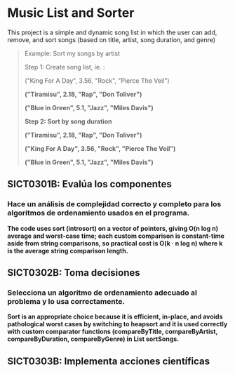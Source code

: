 # Music List and Sorter
This project is a simple and dynamic song list in which the user can add, remove, and sort songs (based on title, artist, song duration, and genre)

>Example: Sort my songs by artist
>
>Step 1: Create song list, ie. :
><p>("King For A Day", 3.56, "Rock", "Pierce The Veil") <b>
><p>("Tiramisu", 2.18, "Rap", "Don Toliver") <b> 
><p>("Blue in Green", 5.1, "Jazz", "Miles Davis") <b>
>
>Step 2: Sort by song duration
><p>("Tiramisu", 2.18, "Rap", "Don Toliver") <b> 
><p>("King For A Day", 3.56, "Rock", "Pierce The Veil") <b>
><p>("Blue in Green", 5.1, "Jazz", "Miles Davis") <b>

## SICT0301B: Evalúa los componentes

### Hace un análisis de complejidad correcto y completo para los algoritmos de ordenamiento usados en el programa.

The code uses sort (introsort) on a vector of pointers, giving O(n log n) average and worst-case time; each custom comparison is constant-time aside from string comparisons, so practical cost is O(k · n log n) where k is the average string comparison length.

## SICT0302B: Toma decisiones

### Selecciona un algoritmo de ordenamiento adecuado al problema y lo usa correctamente.

Sort is an appropriate choice because it is efficient, in-place, and avoids pathological worst cases by switching to heapsort and it is used correctly with custom comparator functions (compareByTitle, compareByArtist, compareByDuration, compareByGenre) in List sortSongs.

## SICT0303B: Implementa acciones científicas

